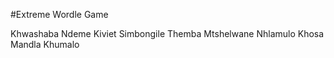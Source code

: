 #Extreme Wordle Game

Khwashaba Ndeme
Kiviet Simbongile
Themba Mtshelwane
Nhlamulo Khosa
Mandla Khumalo
